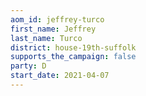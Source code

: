 ```yaml
---
aom_id: jeffrey-turco
first_name: Jeffrey
last_name: Turco
district: house-19th-suffolk
supports_the_campaign: false
party: D
start_date: 2021-04-07
---
```

